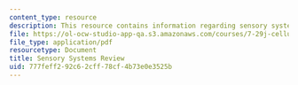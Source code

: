 ```yaml
---
content_type: resource
description: This resource contains information regarding sensory systems review
file: https://ol-ocw-studio-app-qa.s3.amazonaws.com/courses/7-29j-cellular-neurobiology-spring-2012/777feff292c62cff78cf4b73e0e3525b_MIT7_29JS12_SensorySysRew.pdf
file_type: application/pdf
resourcetype: Document
title: Sensory Systems Review
uid: 777feff2-92c6-2cff-78cf-4b73e0e3525b
---
```

